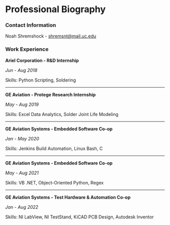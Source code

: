 # Professional Biography

### Contact Information
Noah Shremshock - shremsnt@mail.uc.edu

### Work Experience

**Ariel Corporation - R&D Internship**

*Jun - Aug 2018*

Skills: Python Scripting, Soldering

---

**GE Aviation - Protege Research Internship**

*May - Aug 2019*

Skills: Excel Data Analytics, Solder Joint Life Modeling

---

**GE Aviation Systems - Embedded Software Co-op**

*Jan - May 2020*

Skills: Jenkins Build Automation, Linux Bash, C

---

**GE Aviation Systems - Embedded Software Co-op**

*May - Aug 2021*

Skills: VB .NET, Object-Oriented Python, Regex

---

**GE Aviation Systems - Test Hardware & Automation Co-op**

*Jan - Aug 2022*

Skills: NI LabView, NI TestStand, KiCAD PCB Design, Autodesk Inventor
